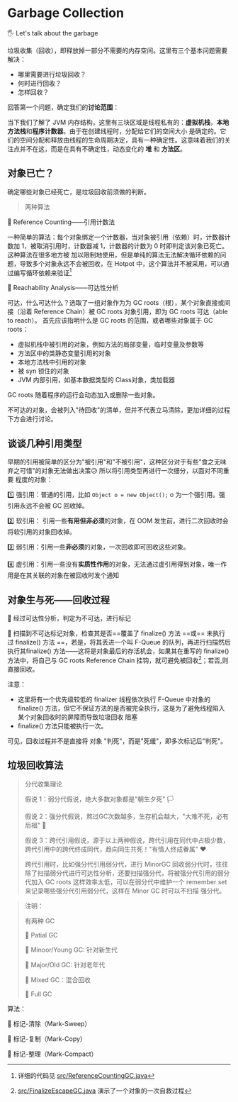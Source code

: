 # Garbage Collection
:raised_hand_with_fingers_splayed: Let's talk about the garbage

垃圾收集（回收），即释放掉一部分不需要的内存空间。这里有三个基本问题需要解决：
- 哪里需要进行垃圾回收？
- 何时进行回收？
- 怎样回收？

回答第一个问题，确定我们的**讨论范围**：

当下我们了解了 JVM 内存结构，这里有三块区域是线程私有的：**虚拟机栈**，**本地方法栈**和**程序计数器**。由于在创建线程时，分配给它们的空间大小
是确定的。它们的空间分配和释放由线程的生命周期决定，具有一种确定性。这意味着我们的关注点并不在这，而是在具有不确定性，动态变化的 **堆** 和 **方法区**。

## 对象已亡？
确定哪些对象已经死亡，是垃圾回收前须做的判断。

> 两种算法

:triangular_flag_on_post: Reference Counting——引用计数法

一种简单的算法：每个对象绑定一个计数器，当对象被引用（依赖）时，计数器计数加 1，被取消引用时，计数器减 1，计数器的计数为 0 时即判定该对象已死亡。这种算法在很多地方被
加以限制地使用，但是单纯的算法无法解决循环依赖的问题，导致多个对象永远不会被回收，在 Hotpot 中，这个算法并不被采用，可以通过编写循环依赖来验证[^1]

:triangular_flag_on_post: Reachability Analysis——可达性分析

可达，什么可达什么？选取了一组对象作为为 GC roots（根），某个对象直接或间接（沿着 Reference Chain）被 GC roots 对象引用，即为 GC roots 可达（able to reach）。
首先应该指明什么是 GC roots 的范围，或者哪些对象属于 GC roots：
- 虚拟机栈中被引用的对象，例如方法的局部变量，临时变量及参数等
- 方法区中的类静态变量引用的对象
- 本地方法栈中引用的对象
- 被 syn 锁住的对象
- JVM 内部引用，如基本数据类型的 Class对象，类加载器

GC roots 随着程序的运行会动态加入或删除一些对象。

不可达的对象，会被列入"待回收"的清单，但并不代表立马清除，更加详细的过程下方会进行讨论。

## 谈谈几种引用类型
早期的引用被简单的区分为"被引用"和"不被引用"，这种区分对于有些"食之无味弃之可惜"的对象无法做出决策:disappointed_relieved: 所以将引用类型再进行一次细分，以面对不同重要
程度的对象：

:one: 强引用：普通的引用，比如 ```Object o = new Object();``` o 为一个强引用。强引用永远不会被 GC 回收掉。

2️⃣ 软引用： 引用一些**有用但非必须**的对象，在 OOM 发生前，进行二次回收时会将软引用的对象回收掉。

3️⃣ 弱引用：引用一些**非必须**的对象，一次回收即可回收这些对象。

4️⃣ 虚引用：引用一些没有**实质性作用**的对象，无法通过虚引用得到对象，唯一作用是在其关联的对象在被回收时发个通知

## 对象生与死——回收过程
:triangular_flag_on_post: 经过可达性分析，判定为不可达，进行标记

:triangular_flag_on_post: 扫描到不可达标记对象，检查其是否==覆盖了 finalize() 方法 ==或== 未执行过 finalize() 方法 ==，若是，将其丢进一个叫 F-Queue 的队列，再进行扫描然后
执行其finalize() 方法——这将是对象最后的存活机会，如果其在重写的 finalize() 方法中，将自己与 GC roots Reference Chain 挂钩，就可避免被回收[^2]；若否,则直接回收。

注意：
- 这里将有一个优先级较低的 finalizer 线程依次执行 F-Queue 中对象的 finalize() 方法，但它不保证方法的是否被完全执行，这是为了避免线程陷入某个对象回收时的屏障而导致垃圾回收
阻塞
- finalize() 方法只能被执行一次。

可见，回收过程并不是直接将 对象 "判死"，而是"死缓"，即多次标记后"判死"。

## 垃圾回收算法

> 分代收集理论
> 
> 假说 1：弱分代假说，绝大多数对象都是"朝生夕死" 🏳️
> 
> 假说 2：强分代假说，熬过GC次数越多，生存机会越大，"大难不死，必有后福" 🙏
> 
> 假说 3：跨代引用假说，源于以上两种假说，跨代引用在同代中占极少数，跨代引用中的跨代终成同代，趋向同生共死！"有情人终成眷属" ♥️
> 
> 跨代引用时，比如强分代引用弱分代，进行 MinorGC 回收弱分代时，往往除了扫描弱分代进行可达性分析，还要扫描强分代，将被强分代引用的弱分代加入 GC roots
> 这样效率太低，可以在弱分代中维护一个 remember set 来记录哪些强分代引用弱分代，这样在 Minor GC 时可以不扫描 强分代。

> 注明：
> 
> 有两种 GC
> 
> 🚩 Patial GC
> 
>   🔴 Minoor/Young GC: 针对新生代
> 
>   🔴 Major/Old GC: 针对老年代
> 
>   🔴 Mixed GC：混合回收
> 
> 🚩 Full GC

算法：

🚩 标记-清除（Mark-Sweep）

🚩 标记-复制（Mark-Copy）

🚩 标记-整理（Mark-Compact）

[^1]:详细的代码见 [src/ReferenceCountingGC.java](./src/ReferenceCountingGC.java)
[^2]:[src/FinalizeEscapeGC.java](./src/FinalizeEscapeGC.java) 演示了一个对象的一次自救过程
